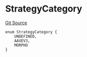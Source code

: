 # StrategyCategory
[Git Source](https://github.com/Level-Money/contracts/blob/cdcafc63c9abdb8c667176cf6dd45d63276ad690/src/v2/common/libraries/StrategyLib.sol)


```solidity
enum StrategyCategory {
    UNDEFINED,
    AAVEV3,
    MORPHO
}
```

